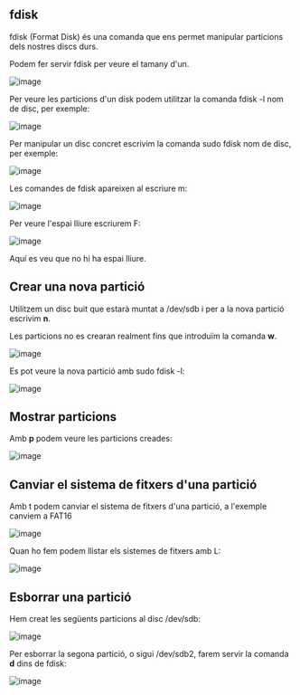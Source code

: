 ## fdisk

fdisk (Format Disk) és una comanda que ens permet manipular particions dels nostres discs durs.

Podem fer servir fdisk per veure el tamany d'un.

![image](https://github.com/XaSaFa/MP04/assets/110727546/de394410-3102-4da2-ac7c-c28ea8296a12)

Per veure les particions d'un disk podem utilitzar la comanda fdisk -l nom de disc, per exemple:

![image](https://github.com/XaSaFa/MP04/assets/110727546/b23566cb-ed90-45c9-9082-294d3d0af309)

Per manipular un disc concret escrivim la comanda sudo fdisk nom de disc, per exemple:

![image](https://github.com/XaSaFa/MP04/assets/110727546/4aa52999-f590-4cbe-a3d7-5b2acea16dff)

Les comandes de fdisk apareixen al escriure m:

![image](https://github.com/XaSaFa/MP04/assets/110727546/64460ac3-99c6-49b4-be25-095fbe2d338e)

Per veure l'espai lliure escriurem F:

![image](https://github.com/XaSaFa/MP04/assets/110727546/31885fbb-2fa9-4060-aac1-d9d5348b23a1)

Aquí es veu que no hi ha espai lliure.

## Crear una nova partició

Utilitzem un disc buit que estarà muntat a /dev/sdb i per a la nova partició escrivim **n**.

Les particions no es crearan realment fins que introduïm la comanda **w**.

![image](https://github.com/XaSaFa/MP04/assets/110727546/1fe252cc-ce23-4b61-b3dd-302f970065f8)

Es pot veure la nova partició amb sudo fdisk -l:

![image](https://github.com/XaSaFa/MP04/assets/110727546/ce3c74cc-2d5f-4fa6-bfed-46c92102f416)

## Mostrar particions

Amb **p** podem veure les particions creades:

![image](https://github.com/XaSaFa/MP04/assets/110727546/9c8ed257-ae67-4801-ad5e-f0afd5f1ca82)

## Canviar el sistema de fitxers d'una partició

Amb t podem canviar el sistema de fitxers d'una partició, a l'exemple canviem a FAT16

![image](https://github.com/XaSaFa/MP04/assets/110727546/3a900f3f-828e-4bf1-90f9-d090b54e9d64)

Quan ho fem podem llistar els sistemes de fitxers amb L:

![image](https://github.com/XaSaFa/MP04/assets/110727546/7bbb89ea-493e-43e4-a67e-201befb9f0ec)

## Esborrar una partició

Hem creat les següents particions al disc /dev/sdb:

![image](https://github.com/XaSaFa/MP04/assets/110727546/f782c6a4-7074-47bf-bffa-0c43bad5031a)

Per esborrar la segona partició, o sigui /dev/sdb2, farem servir la comanda **d** dins de fdisk:

![image](https://github.com/XaSaFa/MP04/assets/110727546/df6e631a-cc39-4c29-91ea-e9bf5b500da5)





